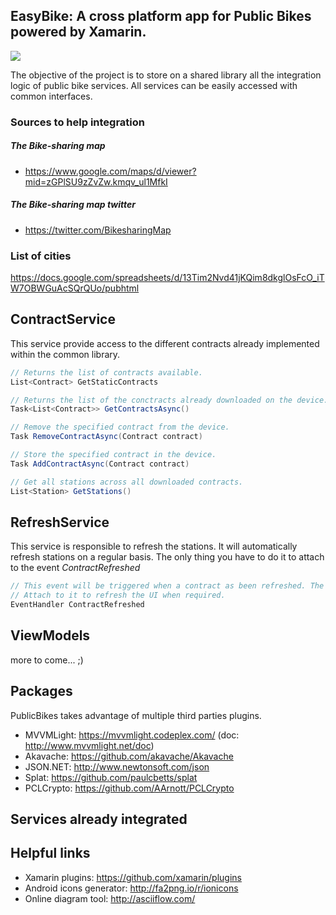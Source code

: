 ## EasyBike: A cross platform app for Public Bikes powered by Xamarin.

![](https://github.com/ThePublicBikeGang/EasyBike/blob/master/EasyBike/EasyBike/Assets/phones.png?raw=true)


The objective of the project is to store on a shared library all the integration logic of public bike services.
All services can be easily accessed with common interfaces.

### Sources to help integration
##### The Bike-sharing map
* https://www.google.com/maps/d/viewer?mid=zGPlSU9zZvZw.kmqv_ul1MfkI

##### The Bike-sharing map twitter
* https://twitter.com/BikesharingMap

### List of cities 
https://docs.google.com/spreadsheets/d/13Tim2Nvd41jKQim8dkglOsFcO_iTW7OBWGuAcSQrQUo/pubhtml

## ContractService
This service provide access to the different contracts already implemented within the common library.

```C#
// Returns the list of contracts available.
List<Contract> GetStaticContracts

// Returns the list of the conctracts already downloaded on the device.
Task<List<Contract>> GetContractsAsync() 

// Remove the specified contract from the device.
Task RemoveContractAsync(Contract contract)

// Store the specified contract in the device.
Task AddContractAsync(Contract contract)

// Get all stations across all downloaded contracts.
List<Station> GetStations()
```

## RefreshService
This service is responsible to refresh the stations. It will automatically refresh stations on a regular basis.
The only thing you have to do it to attach to the event *ContractRefreshed*

```C#
// This event will be triggered when a contract as been refreshed. The sender is the refreshed contract reference.
// Attach to it to refresh the UI when required.
EventHandler ContractRefreshed
```

## ViewModels

more to come... ;)

## Packages 

PublicBikes takes advantage of multiple third parties plugins.

* MVVMLight: https://mvvmlight.codeplex.com/ (doc: http://www.mvvmlight.net/doc)
* Akavache: https://github.com/akavache/Akavache
* JSON.NET: http://www.newtonsoft.com/json
* Splat: https://github.com/paulcbetts/splat
* PCLCrypto: https://github.com/AArnott/PCLCrypto


## Services already integrated


## Helpful links
* Xamarin plugins: https://github.com/xamarin/plugins
* Android icons generator: http://fa2png.io/r/ionicons
* Online diagram tool: http://asciiflow.com/
